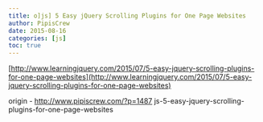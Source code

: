```yaml
---
title: o]js] 5 Easy jQuery Scrolling Plugins for One Page Websites
author: PipisCrew
date: 2015-08-16
categories: [js]
toc: true
---
```


[http://www.learningjquery.com/2015/07/5-easy-jquery-scrolling-plugins-for-one-page-websites](http://www.learningjquery.com/2015/07/5-easy-jquery-scrolling-plugins-for-one-page-websites)

origin - http://www.pipiscrew.com/?p=1487 js-5-easy-jquery-scrolling-plugins-for-one-page-websites